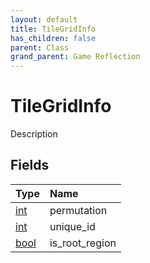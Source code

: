 ```yaml
---
layout: default
title: TileGridInfo
has_children: false
parent: Class
grand_parent: Game Reflection
---
```

# TileGridInfo
Description 

## Fields
| Type | Name |
|:-------------|:--------------|
| [int](/game-reflection/enums/int.md) | permutation |
| [int](/game-reflection/enums/int.md) | unique_id |
| [bool](/game-reflection/components/bool.md) | is_root_region |
